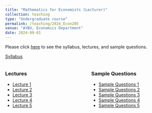 ```yaml
---
title: "Mathematics for Economists (Lecturer)"
collection: teaching
type: "Undergraduate course"
permalink: /teaching/2024_Econ205
venue: "AYBU, Economics Department"
date: 2024-09-01
---
```


Please click [here](https://makyuzmert.github.io/teaching/2024_Econ205) to see the syllabus, lectures, and sample questions.

[Syllabus](/files/ECON205/ECON205_syllabus.pdf)

<div style="display: flex; justify-content: space-between;">
  <!-- Left Column (Lectures) -->
  <div style="width: 45%; padding-right: 10px;">
    <h3>Lectures</h3>
    <ul>
      <li><a href="/files/ECON205/Math_for_Econ_L1.pdf">Lecture 1</a></li>
      <li><a href="/files/ECON205/Math_for_Econ_L2.pdf">Lecture 2</a></li>
      <li><a href="/files/ECON205/Math_for_Econ_L3.pdf">Lecture 3</a></li>
      <li><a href="/files/ECON205/Math_for_Econ_L4.pdf">Lecture 4</a></li>
      <li><a href="/files/ECON205/Math_for_Econ_L5.pdf">Lecture 5</a></li>
    </ul>
  </div>

  <!-- Right Column (Sample Questions) -->
  <div style="width: 45%; padding-left: 10px;">
    <h3>Sample Questions</h3>
    <ul>
      <li><a href="/files/ECON205/Math_for_Econ_S1.pdf">Sample Questions 1</a></li>
      <li><a href="/files/ECON205/Math_for_Econ_S2.pdf">Sample Questions 2</a></li>
      <li><a href="/files/ECON205/Math_for_Econ_S3.pdf">Sample Questions 3</a></li>
      <li><a href="/files/ECON205/Math_for_Econ_S4.pdf">Sample Questions 4</a></li>
      <li><a href="/files/ECON205/Math_for_Econ_S5.pdf">Sample Questions 5</a></li>
    </ul>
  </div>
</div>
